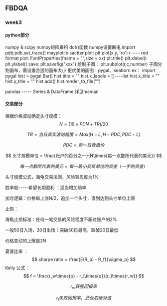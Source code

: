 ## FBDQA
### week3
#### python部分
numpy & scipy
numpy矩阵乘积 dot()函数
numpy设置断电 import pdb;pdb.set_trace()
mayplotlib
	sactter plot: plt.plot(x,y, 'ro')  r ---- red
	format plot: FontProperties(fname = "",size = xx)
	plt.title()
	plt.xlabel()
	plt.ylabel()
	save: plt.savefig("xxx")
绘制子图：
	plt.subplot(r,c,number)
	子图分割画布，需设置合适的画布大小
更优美的画图：pygal、seaborn
ex：
	import pygal 
	hist = pygal.Bar()
	hist.title = ""
	hist.x_labels = []----list
	hist.x_title = ""
	hist.y_title = ""
	hist.add()
	hist.render_to_file("")

pandas ----- Series & DataFrame 详见manual

#### 交易部分
根据价格波动确定头寸规模：
$$
N = (19 \times{PDN}+TR)/20
$$

$$
TR = 当日真实波动幅度 = Max(H-L, H-PDC,PDC-L) 
$$

$$
PDC = 前一日收盘价
$$

$$
头寸规模单位 = \frac{账户的百分之一}{N\times{每一点数所代表的美元}}
$$

$$
每一点数所代表的美元 = 每一最小交易单位的资金（一手的资金）
$$

头寸规模公式，海龟交易法则，风险容忍度为1%

胜率低-----希望长期盈利 ：适当增加赔率

加仓逻辑：价格每上涨N/2，追加一个头寸，直到达到头寸单位上限

止损：

海龟止损标准：任何一笔交易的风险程度不超过账户的2%

一般50日入场，20日出场：突破50日最高，跌破20日最低

价格变动的上限是2N

夏普比率 ：
$$
sharpe ratio = \frac{E(R_p) - R_f}{\sigma_p}
$$
Kelly 公式：
$$
f = \frac{r_w\times{p} - r_l\times{q}}{r_l\times{r_w}}
$$

$$
r_w 获胜回报率
$$

$$
r_l 失败回报率，此处取绝对值
$$













